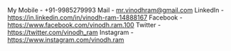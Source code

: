 My Mobile - +91-9985279993
Mail - mr.vinodhram@gmail.com
LinkedIn - https://in.linkedin.com/in/vinodh-ram-14888167
Facebook - https://www.facebook.com/vinodh.ram.100
Twitter - https://twitter.com/vinodh_ram
Instagram - https://www.instagram.com/vinodh.ram